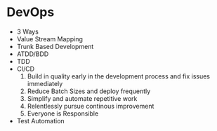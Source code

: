 # DevOps

- 3 Ways
- Value Stream Mapping
- Trunk Based Development
- ATDD/BDD
- TDD
- CI/CD
  1) Build in quality early in the development process and fix issues immediately
  2) Reduce Batch Sizes and deploy frequently
  3) Simplify and automate repetitive work
  4) Relentlessly pursue continous improvement
  5) Everyone is Responsible
- Test Automation
